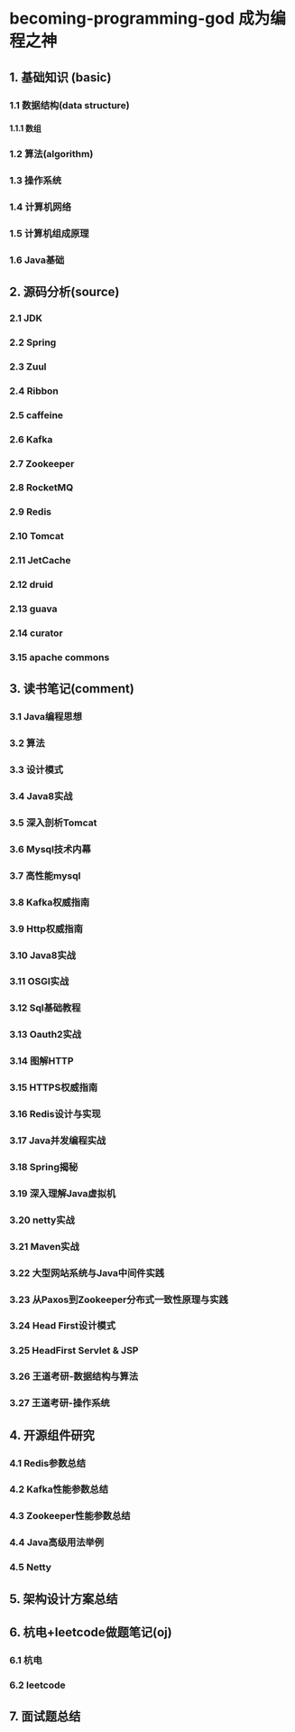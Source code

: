 # becoming-programming-god 成为编程之神

## 1. 基础知识 (basic)

### 1.1 数据结构(data structure)
#### 1.1.1 数组
### 1.2 算法(algorithm)
### 1.3 操作系统
### 1.4 计算机网络
### 1.5 计算机组成原理
### 1.6 Java基础

## 2. 源码分析(source)
### 2.1 JDK
### 2.2 Spring
### 2.3 Zuul
### 2.4 Ribbon
### 2.5 caffeine
### 2.6 Kafka
### 2.7 Zookeeper
### 2.8 RocketMQ
### 2.9 Redis
### 2.10 Tomcat
### 2.11 JetCache
### 2.12 druid
### 2.13 guava 
### 2.14 curator
### 3.15 apache commons


## 3. 读书笔记(comment)
### 3.1 Java编程思想
### 3.2 算法
### 3.3 设计模式
### 3.4 Java8实战
### 3.5 深入剖析Tomcat
### 3.6 Mysql技术内幕
### 3.7 高性能mysql
### 3.8 Kafka权威指南
### 3.9 Http权威指南
### 3.10 Java8实战
### 3.11 OSGI实战
### 3.12 Sql基础教程
### 3.13 Oauth2实战
### 3.14 图解HTTP
### 3.15 HTTPS权威指南
### 3.16 Redis设计与实现
### 3.17 Java并发编程实战
### 3.18 Spring揭秘
### 3.19 深入理解Java虚拟机
### 3.20 netty实战
### 3.21 Maven实战
### 3.22 大型网站系统与Java中间件实践
### 3.23 从Paxos到Zookeeper分布式一致性原理与实践
### 3.24 Head First设计模式
### 3.25 HeadFirst Servlet & JSP
### 3.26 王道考研-数据结构与算法
### 3.27 王道考研-操作系统

## 4. 开源组件研究
### 4.1 Redis参数总结
### 4.2 Kafka性能参数总结
### 4.3 Zookeeper性能参数总结
### 4.4 Java高级用法举例
### 4.5 Netty

## 5. 架构设计方案总结
## 6. 杭电+leetcode做题笔记(oj)
### 6.1 杭电
### 6.2 leetcode
## 7. 面试题总结
 